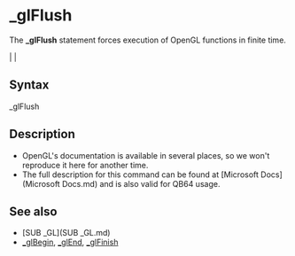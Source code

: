 # _glFlush

The **_glFlush** statement forces execution of OpenGL functions in finite time.

  

|  |

## Syntax

_glFlush
  

## Description

* OpenGL's documentation is available in several places, so we won't reproduce it here for another time.
* The full description for this command can be found at [Microsoft Docs](Microsoft Docs.md) and is also valid for QB64 usage.

  

## See also

* [SUB _GL](SUB _GL.md)
* [_glBegin](_glBegin.md), [_glEnd](_glEnd.md), [_glFinish](_glFinish.md)

  
